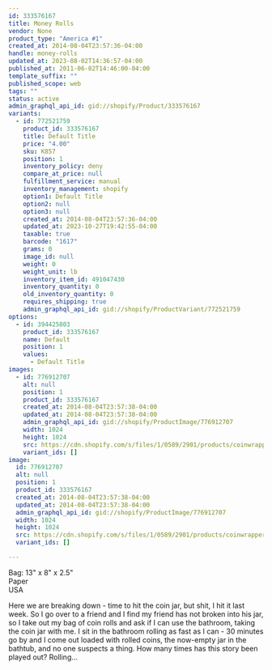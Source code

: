 ```yaml
---
id: 333576167
title: Money Rolls
vendor: None
product_type: "America #1"
created_at: 2014-08-04T23:57:36-04:00
handle: money-rolls
updated_at: 2023-08-02T14:36:57-04:00
published_at: 2011-06-02T14:46:00-04:00
template_suffix: ""
published_scope: web
tags: ""
status: active
admin_graphql_api_id: gid://shopify/Product/333576167
variants:
  - id: 772521759
    product_id: 333576167
    title: Default Title
    price: "4.00"
    sku: K857
    position: 1
    inventory_policy: deny
    compare_at_price: null
    fulfillment_service: manual
    inventory_management: shopify
    option1: Default Title
    option2: null
    option3: null
    created_at: 2014-08-04T23:57:36-04:00
    updated_at: 2023-10-27T19:42:55-04:00
    taxable: true
    barcode: "1617"
    grams: 0
    image_id: null
    weight: 0
    weight_unit: lb
    inventory_item_id: 491047430
    inventory_quantity: 0
    old_inventory_quantity: 0
    requires_shipping: true
    admin_graphql_api_id: gid://shopify/ProductVariant/772521759
options:
  - id: 394425803
    product_id: 333576167
    name: Default
    position: 1
    values:
      - Default Title
images:
  - id: 776912707
    alt: null
    position: 1
    product_id: 333576167
    created_at: 2014-08-04T23:57:38-04:00
    updated_at: 2014-08-04T23:57:38-04:00
    admin_graphql_api_id: gid://shopify/ProductImage/776912707
    width: 1024
    height: 1024
    src: https://cdn.shopify.com/s/files/1/0589/2901/products/coinwrappers_5717.jpeg?v=1407211058
    variant_ids: []
image:
  id: 776912707
  alt: null
  position: 1
  product_id: 333576167
  created_at: 2014-08-04T23:57:38-04:00
  updated_at: 2014-08-04T23:57:38-04:00
  admin_graphql_api_id: gid://shopify/ProductImage/776912707
  width: 1024
  height: 1024
  src: https://cdn.shopify.com/s/files/1/0589/2901/products/coinwrappers_5717.jpeg?v=1407211058
  variant_ids: []

---
```


Bag: 13" x 8" x 2.5"  
Paper  
USA

Here we are breaking down - time to hit the coin jar, but shit, I hit it last week. So I go over to a friend and I find my friend has not broken into his jar, so I take out my bag of coin rolls and ask if I can use the bathroom, taking the coin jar with me. I sit in the bathroom rolling as fast as I can - 30 minutes go by and I come out loaded with rolled coins, the now-empty jar in the bathtub, and no one suspects a thing. How many times has this story been played out? Rolling...